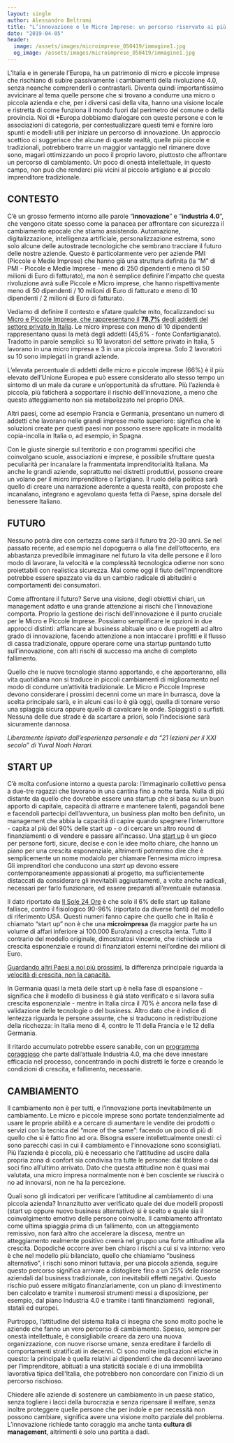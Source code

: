 ```yaml
---
layout: single
author: Alessandro Beltrami
title: "L’innovazione e le Micro Imprese: un percorso riservato ai più coraggiosi"
date: "2019-04-05"
header:
  image: /assets/images/microimprese_050419/immagine1.jpg
  og_image: /assets/images/microimprese_050419/immagine1.jpg
---
```


L’Italia e in generale l’Europa, ha un patrimonio di micro e piccole imprese che rischiano di subire passivamente i cambiamenti della rivoluzione 4.0, senza neanche comprenderli o contrastarli. Diventa quindi importantissimo avvicinare al tema quelle persone che si trovano a condurre una micro o piccola azienda e che, per i diversi casi della vita, hanno una visione locale e ristretta di come funziona il mondo fuori dal perimetro del comune o della provincia. Noi di +Europa dobbiamo dialogare con queste persone e con le associazioni di categoria, per contestualizzare questi temi e fornire loro spunti e modelli utili per iniziare un percorso di innovazione. Un approccio scettico ci suggerisce che alcune di queste realtà, quelle più piccole e tradizionali, potrebbero trarre un maggior vantaggio nel rimanere dove sono, magari ottimizzando un poco il proprio lavoro, piuttosto che affrontare un percorso di cambiamento. Un poco di onestà intellettuale, in questo campo, non può che renderci più vicini al piccolo artigiano e al piccolo imprenditore tradizionale.

## **CONTESTO**

C’è un grosso fermento intorno alle parole “**innovazione**” e “**industria 4.0**”, che vengono citate spesso come la panacea per affrontare con sicurezza il cambiamento epocale che stiamo assistendo. Automazione, digitalizzazione, intelligenza artificiale, personalizzazione estrema, sono solo alcune delle autostrade tecnologiche che sembrano tracciare il futuro delle nostre aziende. Questo è particolarmente vero per aziende PMI (Piccole e Medie Imprese) che hanno già una struttura definita (la “M” di PMI - Piccole e Medie Imprese - meno di 250 dipendenti e meno di 50 milioni di Euro di fatturato), ma non è semplice definire l’impatto che questa rivoluzione avrà sulle Piccole e Micro imprese, che hanno rispettivamente meno di 50 dipendenti / 10 milioni di Euro di fatturato e meno di 10 dipendenti / 2 milioni di Euro di fatturato.  

Vediamo di definire il contesto e sfatare qualche mito, focalizzandoci su [Micro e Piccole Imprese, che rappresentano il](https://www.confartigianato.it/2018/02/studi-nelle-pmi-italiane-il-787-degli-addetti-delle-imprese-superiore-al-694-dellue-maggiore-peso-delle-pmi-a-bolzano-veneto-lombardia-e-marche/) **[78,7%](https://www.confartigianato.it/2018/02/studi-nelle-pmi-italiane-il-787-degli-addetti-delle-imprese-superiore-al-694-dellue-maggiore-peso-delle-pmi-a-bolzano-veneto-lombardia-e-marche/)** [degli addetti del settore privato in Italia](https://www.confartigianato.it/2018/02/studi-nelle-pmi-italiane-il-787-degli-addetti-delle-imprese-superiore-al-694-dellue-maggiore-peso-delle-pmi-a-bolzano-veneto-lombardia-e-marche/). Le micro imprese con meno di 10 dipendenti rappresentano quasi la metà degli addetti (45,6% - fonte Confartigianato). Tradotto in parole semplici: su 10 lavoratori del settore privato in Italia, 5 lavorano in una micro impresa e 3 in una piccola impresa. Solo 2 lavoratori su 10 sono impiegati in grandi aziende.  

L’elevata percentuale di addetti delle micro e piccole imprese (66%) è il più elevato dell’Unione Europea e può essere considerato allo stesso tempo un sintomo di un male da curare e un’opportunità da sfruttare. Più l’azienda è piccola, più faticherà a sopportare il rischio dell’innovazione, a meno che questo atteggiamento non sia metabolizzato nel proprio DNA.

Altri paesi, come ad esempio Francia e Germania, presentano un numero di addetti che lavorano nelle grandi imprese molto superiore: significa che le soluzioni create per questi paesi non possono essere applicate in modalità copia-incolla in Italia o, ad esempio, in Spagna.  

Con le giuste sinergie sul territorio e con programmi specifici che coinvolgano scuole, associazioni e imprese, è possibile sfruttare questa peculiarità per incanalare la frammentata imprenditorialità Italiana. Ma anche le grandi aziende, soprattutto nei distretti produttivi, possono creare un volano per il micro imprenditore o l’artigiano. Il ruolo della politica sarà quello di creare una narrazione aderente a questa realtà, con proposte che incanalano, integrano e agevolano questa fetta di Paese, spina dorsale del benessere Italiano.  

## **FUTURO**

Nessuno potrà dire con certezza come sarà il futuro tra 20-30 anni. Se nel passato recente, ad esempio nel dopoguerra o alla fine dell’ottocento, era abbastanza prevedibile immaginare nel futuro la vita delle persone e il loro modo di lavorare, la velocità e la complessità tecnologica odierne non sono proiettabili con realistica sicurezza. Mai come oggi il fiuto dell’imprenditore potrebbe essere spazzato via da un cambio radicale di abitudini e comportamenti dei consumatori.

Come affrontare il futuro? Serve una visione, degli obiettivi chiari, un management adatto e una grande attenzione ai rischi che l’innovazione comporta. Proprio la gestione dei rischi dell’innovazione è il punto cruciale per le Micro e Piccole Imprese. Possiamo semplificare le opzioni in due approcci distinti: affiancare al business abituale uno o due progetti ad altro grado di innovazione, facendo attenzione a non intaccare i profitti e il flusso di cassa tradizionale, oppure operare come una startup puntando tutto sull’innovazione, con alti rischi di successo ma anche di completo fallimento.

Quello che le nuove tecnologie stanno apportando, e che apporteranno, alla vita quotidiana non si traduce in piccoli cambiamenti di miglioramento nel modo di condurre un’attività tradizionale. Le Micro e Piccole Imprese devono considerare i prossimi decenni come un mare in burrasca, dove la scelta principale sarà, e in alcuni casi lo è già oggi, quella di tornare verso una spiaggia sicura oppure quello di cavalcare le onde. Spiaggisti o surfisti. Nessuna delle due strade è da scartare a priori, solo l’indecisione sarà sicuramente dannosa.  

_Liberamente ispirato dall’esperienza personale e da “21 lezioni per il XXI secolo” di Yuval Noah Harari._  

## **START UP**

C’è molta confusione intorno a questa parola: l’immaginario collettivo pensa a due-tre ragazzi che lavorano in una cantina fino a notte tarda. Nulla di piú distante da quello che dovrebbe essere una startup che si basa su un buon apporto di capitale, capacità di attrarre e mantenere talenti, pagandoli bene e facendoli partecipi dell’avventura, un business plan molto ben definito, un management che abbia la capacitá di capire quando spegnere l’interruttore - capita al più del 90% delle start up - o di cercare un altro round di finanziamenti o di vendere e passare all’incasso. Una [start up](https://www.wired.it/economia/startup/2018/04/11/startup-successo-fallimento/?refresh_ce=) è un gioco per persone forti, sicure, decise e con le idee molto chiare, che hanno un piano per una crescita esponenziale, altrimenti potremmo dire che è semplicemente un nome modaiolo per chiamare l’ennesima micro impresa. Gli imprenditori che conducono una _start up_ devono essere contemporaneamente appassionati al progetto, ma sufficientemente distaccati da considerare gli inevitabili aggiustamenti, a volte anche radicali, necessari per farlo funzionare, ed essere preparati all’eventuale eutanasia.

Il dato riportato da [Il Sole 24 Ore](https://www.infodata.ilsole24ore.com/2017/11/07/ottomila-startup-italia-solamente-6-fallisce/) è che solo il 6% delle start up italiane fallisce, contro il fisiologico 90-96% (riportato da diverse fonti) del modello di riferimento USA. Questi numeri fanno capire che quello che in Italia è chiamato “start up” non è che una **microimpresa** (la maggior parte ha un volume di affari inferiore ai 100.000 Euro/anno) a crescita lenta. Tutto il contrario del modello originale, dimostratosi vincente, che richiede una crescita esponenziale e round di finanziatori esterni nell’ordine dei milioni di Euro.

[Guardando altri Paesi a noi più prossimi](https://europeanstartupmonitor.com/esm/country-reports/), la differenza principale riguarda la [velocità di crescita, non la capacità.](https://www.agendadigitale.eu/startup/sostegno-alle-startup-innovative-le-politiche-dei-paesi-europei-a-confronto/)

In Germania quasi la metà delle start up è nella fase di espansione - significa che il modello di business è già stato verificato e si lavora sulla crescita esponenziale - mentre in Italia circa il 70% è ancora nella fase di validazione delle tecnologie o del business. Altro dato che è indice di lentezza riguarda le persone assunte, che si traducono in redistribuzione della ricchezza: in Italia meno di 4, contro le 11 della Francia e le 12 della Germania.

Il ritardo accumulato potrebbe essere sanabile, con un [programma coraggioso](http://europeanstartupmonitor.com/fileadmin/esm_2016/report/ESM_2016.pdf) che parte dall’attuale Industria 4.0, ma che deve innestare efficacia nel processo, concentrando in pochi distretti le forze e creando le condizioni di crescita, e fallimento, necessarie.  

## **CAMBIAMENTO**

Il cambiamento non è per tutti, e l’innovazione porta inevitabilmente un cambiamento. Le micro e piccole imprese sono portate tendenzialmente ad usare le proprie abilità e a cercare di aumentare le vendite dei prodotti o servizi con la tecnica del “more of the same”: facendo un poco di più di quello che si è fatto fino ad ora. Bisogna essere intellettualmente onesti: ci sono parecchi casi in cui il cambiamento e l’innovazione sono sconsigliati. Più l’azienda è piccola, più è necessario che l’attitudine ad uscire dalla propria zona di confort sia condivisa tra tutte le persone: dal titolare o dai soci fino all’ultimo arrivato. Dato che questa attitudine non è quasi mai valutata, una micro impresa normalmente non è ben cosciente se riuscirà o no ad innovarsi, non ne ha la percezione.  

Quali sono gli indicatori per verificare l’attitudine al cambiamento di una piccola azienda? Innanzitutto aver verificato quale dei due modelli proposti (start up oppure nuovo business alternativo) si è scelto e quale sia il coinvolgimento emotivo delle persone coinvolte. Il cambiamento affrontato come ultima spiaggia prima di un fallimento, con un atteggiamento remissivo, non farà altro che accelerare la discesa, mentre un atteggiamento realmente positivo creerà nel gruppo una forte attitudine alla crescita. Dopodiché occorre aver ben chiaro i rischi a cui si va intorno: vero è che nel modello più bilanciato, quello che chiamiamo “business alternativo”, i rischi sono minori tuttavia, per una piccola azienda, seguire questo percorso significa arrivare a distogliere fino a un 25% delle risorse aziendali dal business tradizionale, con inevitabili effetti negativi. Questo rischio può essere mitigato finanziariamente, con un piano di investimento ben calcolato e tramite i numerosi strumenti messi a disposizione, per esempio, dal piano Industria 4.0 e tramite i tanti finanziamenti  regionali, statali ed europei.  

Purtroppo, l’attitudine del sistema Italia ci insegna che sono molto poche le aziende che fanno un vero percorso di cambiamento. Spesso, sempre per onestà intellettuale, è consigliabile creare da zero una nuova organizzazione, con nuove risorse umane, senza ereditare il fardello di comportamenti stratificati in decenni. Ci sono molte implicazioni etiche in questo: la principale è quella relativi ai dipendenti che da decenni lavorano per l’imprenditore, abituati a una staticità sociale e di una immobilità lavorativa tipica dell’Italia, che potrebbero non concordare con l’inizio di un percorso rischioso.  

Chiedere alle aziende di sostenere un cambiamento in un paese statico, senza togliere i lacci della burocrazia e senza ripensare il welfare, senza inoltre proteggere quelle persone che per indole e per necessità non possono cambiare, significa avere una visione molto parziale del problema. L’innovazione richiede tanto coraggio ma anche tanta **cultura di management**, altrimenti è solo una partita a dadi.
